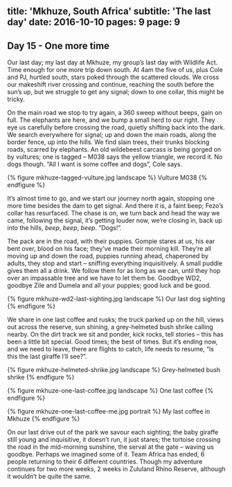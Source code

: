 title: 'Mkhuze, South Africa'
subtitle: 'The last day'
date: 2016-10-10
pages: 9
page: 9
---

## Day 15 - One more time

Our last day; my last day at Mkhuze, my group’s last day with Wildlife Act. Time enough for one more trip down south. At 4am the five of us, plus Cole and PJ, hurtled south, stars poked through the scattered clouds. We cross our makeshift river crossing and continue, reaching the south before the sun’s up, but we struggle to get any signal; down to one collar, this might be tricky.

On the main road we stop to try again, a 360 sweep without beeps, gain on full. The elephants are here, and we bump a small herd to our right. They eye us carefully before crossing the road, quietly shifting back into the dark. We search everywhere for signal; up and down the main roads, along the border fence, up into the hills. We find slain trees, their trunks blocking roads, scarred by elephants. An old wildebeest carcass is being gorged on by vultures; one is tagged – M038 says the yellow triangle, we record it. No dogs though. “All I want is some coffee and dogs”, Cole says.

{% figure mkhuze-tagged-vulture.jpg landscape %}
Vulture M038
{% endfigure %}

It’s almost time to go, and we start our journey north again, stopping one more time besides the dam to get signal. And there it is, a faint beep; Fezo’s collar has resurfaced. The chase is on, we turn back and head the way we came, following the signal, it’s getting louder now, we’re closing in, back up into the hills, _beep_, _beep_, _beep_. “Dogs!”.

The pack are in the road, with their puppies. Gompie stares at us, his ear bent over, blood on his face; they’ve made their morning kill. They’re all moving up and down the road, puppies running ahead, chaperoned by adults, they stop and start – sniffing everything inquisitively. A small puddle gives them all a drink. We follow them for as long as we can, until they hop over an impassable tree and we have to let them be. Goodbye WD2, goodbye Zile and Dumela and all your puppies; good luck and be good.

{% figure mkhuze-wd2-last-sighting.jpg landscape %}
Our last dog sighting
{% endfigure %}

We share in one last coffee and rusks; the truck parked up on the hill, views out across the reserve, sun shining, a grey-helmeted bush shrike calling nearby. On the dirt track we sit and ponder, kick rocks, tell stories – this has been a little bit special. Good times; the best of times. But it’s ending now, and we need to leave, there are flights to catch, life needs to resume, “is this the last giraffe I’ll see?”.

{% figure mkhuze-helmeted-shrike.jpg landscape %}
Grey-helmeted bush shrike
{% endfigure %}

{% figure mkhuze-one-last-coffee.jpg landscape %}
One last coffee
{% endfigure %}

{% figure mkhuze-one-last-coffee-me.jpg portrait %}
My last coffee in Mkhuze
{% endfigure %}

On our last drive out of the park we savour each sighting; the baby giraffe still young and inquisitive, it doesn’t run, it just stares; the tortoise crossing the road in the mid-morning sunshine, the serval at the gate – waving us goodbye. Perhaps we imagined some of it. Team Africa has ended, 6 people returning to their _6_ different countries. Though my adventure continues for two more weeks, 2 weeks in Zululand Rhino Reserve, although it wouldn’t be quite the same.
